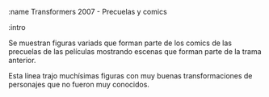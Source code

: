 :name
Transformers 2007 - Precuelas y comics

:intro

Se muestran figuras variads que forman parte de los comics de las precuelas
de las películas mostrando escenas que forman parte de la trama anterior.

Esta línea trajo muchísimas figuras con muy buenas transformaciones de personajes
que no fueron muy conocidos.